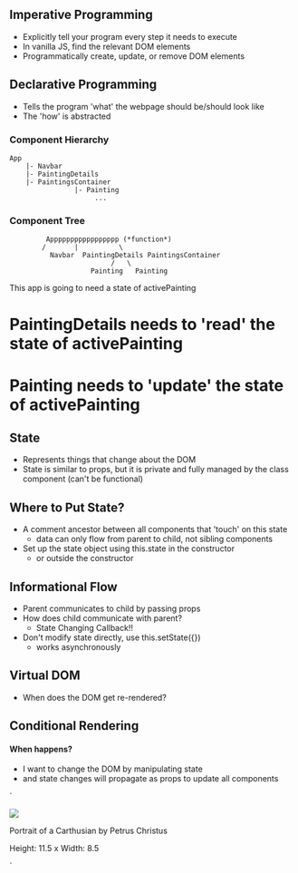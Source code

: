 ## Imperative Programming
- Explicitly tell your program every step it needs to execute
- In vanilla JS, find the relevant DOM elements
- Programmatically create, update, or remove DOM elements

## Declarative Programming
- Tells the program 'what' the webpage should be/should look like
- The 'how' is abstracted

### Component Hierarchy
```
App
	|- Navbar
	|- PaintingDetails
	|- PaintingsContainer
	 			|- Painting
					 ...

```
### Component Tree
```
		 Appppppppppppppppp (*function*)
	 	/       |          \
          Navbar  PaintingDetails PaintingsContainer
		 		         /   \
		        	Painting   Painting
```

This app is going to need a state of  activePainting
# PaintingDetails needs to 'read' the state of activePainting
# Painting needs to 'update' the state of activePainting

## State
- Represents things that change about the DOM
- State is similar to props, but it is private and fully managed by the class component (can't be functional)

## Where to Put State?
- A comment ancestor between all components that 'touch' on this state
	- data can only flow from parent to child, not sibling components
- Set up the state object using this.state in the constructor
	- or outside the constructor

## Informational Flow
- Parent communicates to child by passing props
- How does child communicate with parent?
	- State Changing Callback!!
- Don't modify state directly, use this.setState({})
  - works asynchronously

## Virtual DOM
- When does the DOM get re-rendered?

## Conditional Rendering



#### When <some event> happens?
- I want to change the DOM by manipulating state
 - and state changes will propagate as props to update all components




`<div class="ui card">
	<div>
		<img src="https://d32dm0rphc51dk.cloudfront.net/pVc7CubFzVlPhbErTAqyYg/medium.jpg">
	</div>
	<p>Portrait of a Carthusian by Petrus Christus</p>
	<p>Height: 11.5 x Width: 8.5</p>
</div>`
